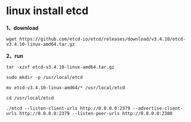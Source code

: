 # linux install etcd

**1、download**

`wget https://github.com/etcd-io/etcd/releases/download/v3.4.10/etcd-v3.4.10-linux-amd64.tar.gz`

**2、run**

`tar -xzvf etcd-v3.4.10-linux-amd64.tar.gz`

`sudo mkdir -p /usr/local/etcd`

`mv etcd-v3.4.10-linux-amd64/* /usr/local/etcd`

`cd /usr/local/etcd `

`./etcd --listen-client-urls http://0.0.0.0:2379 --advertise-client-urls http://0.0.0.0:2379 --listen-peer-urls http://0.0.0.0:2380`